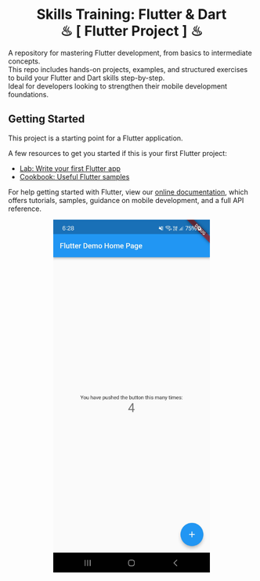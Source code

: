 <h1 align="center" >  Skills Training: Flutter & Dart  <br> ♨ [ Flutter  Project ] ♨</h1>

A repository for mastering Flutter development, from basics to intermediate concepts.  
This repo includes hands-on projects, examples, and structured exercises to build your Flutter and Dart skills step-by-step.  
Ideal for developers looking to strengthen their mobile development foundations.

## Getting Started

This project is a starting point for a Flutter application.

A few resources to get you started if this is your first Flutter project:

- [Lab: Write your first Flutter app](https://flutter.dev/docs/get-started/codelab)
- [Cookbook: Useful Flutter samples](https://flutter.dev/docs/cookbook)

For help getting started with Flutter, view our
[online documentation](https://flutter.dev/docs), which offers tutorials,
samples, guidance on mobile development, and a full API reference.

<div align="center">

<img src="./_assets/screenshots/screen_home_demo.jpg" width="320" height="720" />
<br>

</div>
